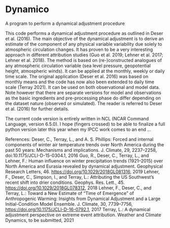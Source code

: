 # Dynamico
A program to perform a dynamical adjustment procedure

This code performs a dynamical adjustment procedure as outlined in Deser et al. (2016). The main objective of the dynamical adjustment is to derive an estimate of the component of any physical variable variability due solely to atmospheric circulation changes. It has proven to be a very interesting approach in different attribution studies (Guo et al. 2019; Lehner et al. 2017; Lehner et al. 2018). The method is based on (re-)constructed analogues of any atmospheric circulation variable (sea level pressure, geopotential height, atmospheric winds). It can be applied at the monthly, weekly or daily time scale. The original application (Deser et al. 2016) was based on monthly means and the code has now also been extended to daily time scale (Terray 2021). It can be used on both observational and model data. Note however that there are separate versions for model and observations as the basic ingredients and pre-processing phase do differ depending on the dataset nature (observed or simulated). The reader is referred to Deser et al. (2016) for further details.

The current code version is entirely written in NCL (NCAR Command Language, version 6.5.0). I hope (fingers crossed) to be able to finalize a full python version later this year when my IPCC work comes to an end ...

References:
Deser, C., Terray, L., and A. S. Phillips: Forced and internal components of winter air temperature trends over North America during the past 50 years: Mechanisms and implications. J. Climate, 29, 2237–2258, doi:10.1175/JCLI-D-15-0304.1, 2016
Guo, R., Deser, C., Terray, L., and Lehner, F.: Human influence on winter precipitation trends (1921–2015) over North America and Eurasia revealed by dynamical adjustment. Geophysical Research Letters, 46. https://doi.org/10.1029/2018GL081316, 2019
Lehner, F., Deser, C., Simpson, I., and Terray, L.: Attributing the US Southwest’s recent shift into drier conditions. Geophys. Res. Lett., 45. https://doi.org/10.1029/2018GL078312, 2018
Lehner, F., Deser, C., and Terray, L.: Toward a New Estimate of “Time of Emergence” of Anthropogenic Warming: Insights from Dynamical Adjustment and a Large Initial-Condition Model Ensemble. J. Climate, 30, 7739–7756, https://doi.org/10.1175/JCLI-D-16-0792.1, 2017
Terray, L.: A dynamical adjustment perspective on extreme event attribution. Weather and Climate Dynamics, to be submitted, 2021
